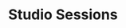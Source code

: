---
title: "Studio Sessions"
description: "Studio sessions are great, Duden flows by their place and supplies."
icon: "flaticon-camera"
tags: services
---